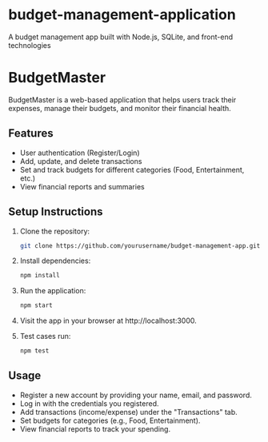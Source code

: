 # budget-management-application
A budget management app built with Node.js, SQLite, and front-end technologies
# BudgetMaster

BudgetMaster is a web-based application that helps users track their expenses, manage their budgets, and monitor their financial health.

## Features
- User authentication (Register/Login)
- Add, update, and delete transactions
- Set and track budgets for different categories (Food, Entertainment, etc.)
- View financial reports and summaries

## Setup Instructions

1. Clone the repository:
   ```bash
   git clone https://github.com/yourusername/budget-management-app.git

2. Install dependencies:
   ```bash
   npm install

3. Run the application:
   ```bash
   npm start

4. Visit the app in your browser at http://localhost:3000.

5. Test cases run:
   ```bash
   npm test


## Usage
- Register a new account by providing your name, email, and password.
- Log in with the credentials you registered.
- Add transactions (income/expense) under the "Transactions" tab.
- Set budgets for categories (e.g., Food, Entertainment).
- View financial reports to track your spending.









  
